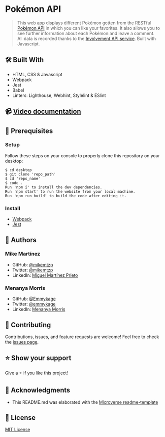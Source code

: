 # Pokémon API
> This web app displays different Pokémon gotten from the RESTful [Pokémon API](https://pokeapi.co/) in which you can like your favorites. It also allows you to see further information about each Pokémon and leave a comment. All data is recorded thanks to the [Involvement API service](https://www.notion.so/Involvement-API-869e60b5ad104603aa6db59e08150270). Built with Javascript.

## 🛠️ Built With

- HTML, CSS & Javascript
- Webpack
- Jest
- Babel
- Linters: Lighthouse, Webhint, Stylelint & ESlint

## 📹 [Video documentation](https://www.loom.com/share/febaae743e004d9aa35818b252fdca95)

## 🧮 Prerequisites

### Setup

Follow these steps on your console to properly clone this repository on your desktop:

```
$ cd desktop
$ git clone 'repo_path'
$ cd 'repo_name'
$ code . 
Run 'npm i' to install the dev dependencies.
Run 'npm start' to run the website from your local machine.
Run 'npm run build' to build the code after editing it.
```

### Install

- [Webpack](https://webpack.js.org/guides/getting-started/)
- [Jest](https://jestjs.io/docs/getting-started)

## 👤 Authors

### Mike Martínez

- GitHub: [@mikemtzp](https://github.com/mikemtzp)
- Twitter: [@mikemtzp](https://twitter.com/mikemtzp)
- LinkedIn: [Miguel Martínez Prieto](https://www.linkedin.com/in/miguel-mart%C3%ADnez-prieto-a42406166/)

### Menanya Morris
- GitHub: [@Emmykage](https://github.com/Emmykage)
- Twitter: [@emmykage](https://twitter.com/emmykage)
- LinkedIn: [Menanya Morris](https://www.linkedin.com/in/morris-menanya-a51985104/)

## 🤝 Contributing

Contributions, issues, and feature requests are welcome!
Feel free to check the [issues page](https://github.com/mikemtzp/PokemonAPI/issues).

## ⭐️ Show your support

Give a ⭐️ if you like this project!

## 🥇 Acknowledgments

- This README.md was elaborated with the [Microverse readme-template](https://github.com/microverseinc/readme-template)

## 📝 License

[MIT License](https://github.com/mikemtzp/PokemonAPI/blob/master/MIT.md)
